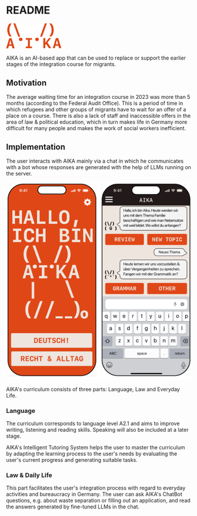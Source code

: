 # README

[<img src="docs/general/res/logo.jpg" width="150" />](docs/general/res/logo.jpg) 

AIKA is an AI-based app that can be used to replace or support the earlier stages of the integration course for migrants. 

## Motivation

The average waiting time for an integration course in 2023 was more than 5 months (according to the Federal Audit Office). This is a period of time in which refugees and other groups of migrants have to wait for an offer of a place on a course. There is also a lack of staff and inaccessible offers in the area of law & political education, which in turn makes life in Germany more difficult for many people and makes the work of social workers inefficient.

## Implementation

The user interacts with AIKA mainly via a chat in which he communicates with a bot whose responses are generated with the help of LLMs running on the server.


![](docs/general/res/interface_ex.png)


AIKA's curriculum consists of three parts: Language, Law and Everyday Life. 

### Language

The curriculum corresponds to language level A2.1 and aims to improve writing, listening and reading skills. Speaking will also be included at a later stage. 

AIKA's Intelligent Tutoring System helps the user to master the curriculum by adapting the learning process to the user's needs by evaluating the user's current progress and generating suitable tasks. 

### Law & Daily Life

This part facilitates the user's integration process with regard to everyday activities and bureaucracy in Germany. The user can ask AIKA's ChatBot questions, e.g. about waste separation or filling out an application, and read the answers generated by fine-tuned LLMs in the chat. 
